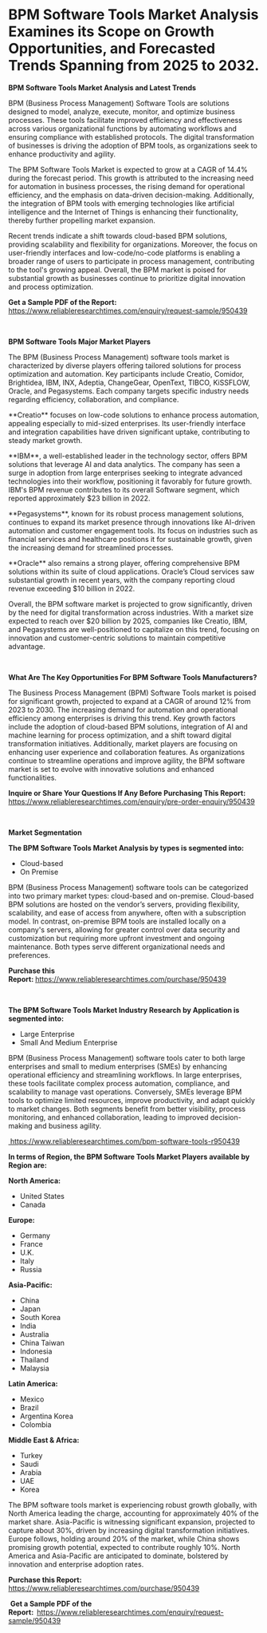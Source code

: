 <p><h1>BPM Software Tools Market Analysis Examines its Scope on Growth Opportunities, and Forecasted Trends Spanning from 2025 to 2032.</h1></p><p><strong>BPM Software Tools Market Analysis and Latest Trends</strong></p>
<p><p>BPM (Business Process Management) Software Tools are solutions designed to model, analyze, execute, monitor, and optimize business processes. These tools facilitate improved efficiency and effectiveness across various organizational functions by automating workflows and ensuring compliance with established protocols. The digital transformation of businesses is driving the adoption of BPM tools, as organizations seek to enhance productivity and agility.</p><p>The BPM Software Tools Market is expected to grow at a CAGR of 14.4% during the forecast period. This growth is attributed to the increasing need for automation in business processes, the rising demand for operational efficiency, and the emphasis on data-driven decision-making. Additionally, the integration of BPM tools with emerging technologies like artificial intelligence and the Internet of Things is enhancing their functionality, thereby further propelling market expansion. </p><p>Recent trends indicate a shift towards cloud-based BPM solutions, providing scalability and flexibility for organizations. Moreover, the focus on user-friendly interfaces and low-code/no-code platforms is enabling a broader range of users to participate in process management, contributing to the tool's growing appeal. Overall, the BPM market is poised for substantial growth as businesses continue to prioritize digital innovation and process optimization.</p></p>
<p><strong>Get a Sample PDF of the Report:&nbsp;</strong> <a href="https://www.reliableresearchtimes.com/enquiry/request-sample/950439?utm_campaign=2768&utm_medium=2&utm_source=Github&utm_content=ia&utm_term=17042025&utm_id=bpm-software-tools">https://www.reliableresearchtimes.com/enquiry/request-sample/950439</a></p>
<p>&nbsp;</p>
<p><strong>BPM Software Tools Major Market Players</strong></p>
<p><p>The BPM (Business Process Management) software tools market is characterized by diverse players offering tailored solutions for process optimization and automation. Key participants include Creatio, Comidor, Brightidea, IBM, INX, Adeptia, ChangeGear, OpenText, TIBCO, KiSSFLOW, Oracle, and Pegasystems. Each company targets specific industry needs regarding efficiency, collaboration, and compliance.</p><p>**Creatio** focuses on low-code solutions to enhance process automation, appealing especially to mid-sized enterprises. Its user-friendly interface and integration capabilities have driven significant uptake, contributing to steady market growth.</p><p>**IBM**, a well-established leader in the technology sector, offers BPM solutions that leverage AI and data analytics. The company has seen a surge in adoption from large enterprises seeking to integrate advanced technologies into their workflow, positioning it favorably for future growth. IBM's BPM revenue contributes to its overall Software segment, which reported approximately $23 billion in 2022.</p><p>**Pegasystems**, known for its robust process management solutions, continues to expand its market presence through innovations like AI-driven automation and customer engagement tools. Its focus on industries such as financial services and healthcare positions it for sustainable growth, given the increasing demand for streamlined processes.</p><p>**Oracle** also remains a strong player, offering comprehensive BPM solutions within its suite of cloud applications. Oracle’s Cloud services saw substantial growth in recent years, with the company reporting cloud revenue exceeding $10 billion in 2022.</p><p>Overall, the BPM software market is projected to grow significantly, driven by the need for digital transformation across industries. With a market size expected to reach over $20 billion by 2025, companies like Creatio, IBM, and Pegasystems are well-positioned to capitalize on this trend, focusing on innovation and customer-centric solutions to maintain competitive advantage.</p></p>
<p>&nbsp;</p>
<p><strong>What Are The Key Opportunities For BPM Software Tools Manufacturers?</strong></p>
<p><p>The Business Process Management (BPM) Software Tools market is poised for significant growth, projected to expand at a CAGR of around 12% from 2023 to 2030. The increasing demand for automation and operational efficiency among enterprises is driving this trend. Key growth factors include the adoption of cloud-based BPM solutions, integration of AI and machine learning for process optimization, and a shift toward digital transformation initiatives. Additionally, market players are focusing on enhancing user experience and collaboration features. As organizations continue to streamline operations and improve agility, the BPM software market is set to evolve with innovative solutions and enhanced functionalities.</p></p>
<p><strong>Inquire or Share Your Questions If Any Before Purchasing This Report:</strong> <a href="https://www.reliableresearchtimes.com/enquiry/pre-order-enquiry/950439?utm_campaign=2768&utm_medium=2&utm_source=Github&utm_content=ia&utm_term=17042025&utm_id=bpm-software-tools">https://www.reliableresearchtimes.com/enquiry/pre-order-enquiry/950439</a></p>
<p>&nbsp;</p>
<p><strong>Market Segmentation</strong></p>
<p><strong>The BPM Software Tools Market Analysis by types is segmented into:</strong></p>
<p><ul><li>Cloud-based</li><li>On Premise</li></ul></p>
<p><p>BPM (Business Process Management) software tools can be categorized into two primary market types: cloud-based and on-premise. Cloud-based BPM solutions are hosted on the vendor’s servers, providing flexibility, scalability, and ease of access from anywhere, often with a subscription model. In contrast, on-premise BPM tools are installed locally on a company's servers, allowing for greater control over data security and customization but requiring more upfront investment and ongoing maintenance. Both types serve different organizational needs and preferences.</p></p>
<p><strong>Purchase this Report:&nbsp;</strong><a href="https://www.reliableresearchtimes.com/purchase/950439?utm_campaign=2768&utm_medium=2&utm_source=Github&utm_content=ia&utm_term=17042025&utm_id=bpm-software-tools">https://www.reliableresearchtimes.com/purchase/950439</a></p>
<p>&nbsp;</p>
<p><strong>The BPM Software Tools Market Industry Research by Application is segmented into:</strong></p>
<p><ul><li>Large Enterprise</li><li>Small And Medium Enterprise</li></ul></p>
<p><p>BPM (Business Process Management) software tools cater to both large enterprises and small to medium enterprises (SMEs) by enhancing operational efficiency and streamlining workflows. In large enterprises, these tools facilitate complex process automation, compliance, and scalability to manage vast operations. Conversely, SMEs leverage BPM tools to optimize limited resources, improve productivity, and adapt quickly to market changes. Both segments benefit from better visibility, process monitoring, and enhanced collaboration, leading to improved decision-making and business agility.</p></p>
<p><a href="https://www.reliableresearchtimes.com/bpm-software-tools-r950439?utm_campaign=2768&utm_medium=2&utm_source=Github&utm_content=ia&utm_term=17042025&utm_id=bpm-software-tools">&nbsp;https://www.reliableresearchtimes.com/bpm-software-tools-r950439</a></p>
<p><strong>In terms of Region, the BPM Software Tools Market Players available by Region are:</strong></p>
<p>
    <p> <strong> North America: </strong>
        <ul>
            <li>United States</li>
            <li>Canada</li>
        </ul>
        </p> 
    <p> <strong> Europe: </strong>
        <ul>
            <li>Germany</li>
            <li>France</li>
            <li>U.K.</li>
            <li>Italy</li>
            <li>Russia</li>
        </ul>
        </p> 
    <p> <strong> Asia-Pacific: </strong>
        <ul>
            <li>China</li>
            <li>Japan</li>
            <li>South Korea</li>
            <li>India</li>
            <li>Australia</li>
            <li>China Taiwan</li>
            <li>Indonesia</li>
            <li>Thailand</li>
            <li>Malaysia</li>
        </ul>
        </p> 
    <p> <strong> Latin America: </strong>
        <ul>
            <li>Mexico</li>
            <li>Brazil</li>
            <li>Argentina Korea</li>
            <li>Colombia</li>
        </ul>
        </p> 
    <p> <strong> Middle East & Africa: </strong>
        <ul>
            <li>Turkey</li>
            <li>Saudi</li>
            <li>Arabia</li>
            <li>UAE</li>
            <li>Korea</li>
        </ul>
    </p>
    </p>
<p><p>The BPM software tools market is experiencing robust growth globally, with North America leading the charge, accounting for approximately 40% of the market share. Asia-Pacific is witnessing significant expansion, projected to capture about 30%, driven by increasing digital transformation initiatives. Europe follows, holding around 20% of the market, while China shows promising growth potential, expected to contribute roughly 10%. North America and Asia-Pacific are anticipated to dominate, bolstered by innovation and enterprise adoption rates.</p></p>
<p><strong>Purchase this Report: </strong><a href="https://www.reliableresearchtimes.com/purchase/950439?utm_campaign=2768&utm_medium=2&utm_source=Github&utm_content=ia&utm_term=17042025&utm_id=bpm-software-tools">https://www.reliableresearchtimes.com/purchase/950439</a></p>
<p>&nbsp;<strong>Get a Sample PDF of the Report:&nbsp;&nbsp;</strong><a href="https://www.reliableresearchtimes.com/enquiry/request-sample/950439?utm_campaign=2768&utm_medium=2&utm_source=Github&utm_content=ia&utm_term=17042025&utm_id=bpm-software-tools">https://www.reliableresearchtimes.com/enquiry/request-sample/950439</a></p>
<p><strong></strong></p>
<p><p></p><p></p><p></p></p>
